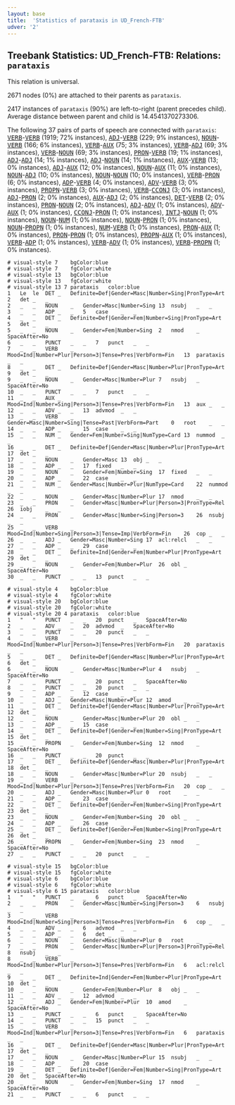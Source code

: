 ```yaml
---
layout: base
title:  'Statistics of parataxis in UD_French-FTB'
udver: '2'
---
```


## Treebank Statistics: UD_French-FTB: Relations: `parataxis`

This relation is universal.

2671 nodes (0%) are attached to their parents as `parataxis`.

2417 instances of `parataxis` (90%) are left-to-right (parent precedes child).
Average distance between parent and child is 14.4541370273306.

The following 37 pairs of parts of speech are connected with `parataxis`: <tt><a href="fr_ftb-pos-VERB.html">VERB</a></tt>-<tt><a href="fr_ftb-pos-VERB.html">VERB</a></tt> (1919; 72% instances), <tt><a href="fr_ftb-pos-ADJ.html">ADJ</a></tt>-<tt><a href="fr_ftb-pos-VERB.html">VERB</a></tt> (229; 9% instances), <tt><a href="fr_ftb-pos-NOUN.html">NOUN</a></tt>-<tt><a href="fr_ftb-pos-VERB.html">VERB</a></tt> (166; 6% instances), <tt><a href="fr_ftb-pos-VERB.html">VERB</a></tt>-<tt><a href="fr_ftb-pos-AUX.html">AUX</a></tt> (75; 3% instances), <tt><a href="fr_ftb-pos-VERB.html">VERB</a></tt>-<tt><a href="fr_ftb-pos-ADJ.html">ADJ</a></tt> (69; 3% instances), <tt><a href="fr_ftb-pos-VERB.html">VERB</a></tt>-<tt><a href="fr_ftb-pos-NOUN.html">NOUN</a></tt> (69; 3% instances), <tt><a href="fr_ftb-pos-PRON.html">PRON</a></tt>-<tt><a href="fr_ftb-pos-VERB.html">VERB</a></tt> (19; 1% instances), <tt><a href="fr_ftb-pos-ADJ.html">ADJ</a></tt>-<tt><a href="fr_ftb-pos-ADJ.html">ADJ</a></tt> (14; 1% instances), <tt><a href="fr_ftb-pos-ADJ.html">ADJ</a></tt>-<tt><a href="fr_ftb-pos-NOUN.html">NOUN</a></tt> (14; 1% instances), <tt><a href="fr_ftb-pos-AUX.html">AUX</a></tt>-<tt><a href="fr_ftb-pos-VERB.html">VERB</a></tt> (13; 0% instances), <tt><a href="fr_ftb-pos-ADJ.html">ADJ</a></tt>-<tt><a href="fr_ftb-pos-AUX.html">AUX</a></tt> (12; 0% instances), <tt><a href="fr_ftb-pos-NOUN.html">NOUN</a></tt>-<tt><a href="fr_ftb-pos-AUX.html">AUX</a></tt> (11; 0% instances), <tt><a href="fr_ftb-pos-NOUN.html">NOUN</a></tt>-<tt><a href="fr_ftb-pos-ADJ.html">ADJ</a></tt> (10; 0% instances), <tt><a href="fr_ftb-pos-NOUN.html">NOUN</a></tt>-<tt><a href="fr_ftb-pos-NOUN.html">NOUN</a></tt> (10; 0% instances), <tt><a href="fr_ftb-pos-VERB.html">VERB</a></tt>-<tt><a href="fr_ftb-pos-PRON.html">PRON</a></tt> (6; 0% instances), <tt><a href="fr_ftb-pos-ADP.html">ADP</a></tt>-<tt><a href="fr_ftb-pos-VERB.html">VERB</a></tt> (4; 0% instances), <tt><a href="fr_ftb-pos-ADV.html">ADV</a></tt>-<tt><a href="fr_ftb-pos-VERB.html">VERB</a></tt> (3; 0% instances), <tt><a href="fr_ftb-pos-PROPN.html">PROPN</a></tt>-<tt><a href="fr_ftb-pos-VERB.html">VERB</a></tt> (3; 0% instances), <tt><a href="fr_ftb-pos-VERB.html">VERB</a></tt>-<tt><a href="fr_ftb-pos-CCONJ.html">CCONJ</a></tt> (3; 0% instances), <tt><a href="fr_ftb-pos-ADJ.html">ADJ</a></tt>-<tt><a href="fr_ftb-pos-PRON.html">PRON</a></tt> (2; 0% instances), <tt><a href="fr_ftb-pos-AUX.html">AUX</a></tt>-<tt><a href="fr_ftb-pos-ADJ.html">ADJ</a></tt> (2; 0% instances), <tt><a href="fr_ftb-pos-DET.html">DET</a></tt>-<tt><a href="fr_ftb-pos-VERB.html">VERB</a></tt> (2; 0% instances), <tt><a href="fr_ftb-pos-PRON.html">PRON</a></tt>-<tt><a href="fr_ftb-pos-NOUN.html">NOUN</a></tt> (2; 0% instances), <tt><a href="fr_ftb-pos-ADJ.html">ADJ</a></tt>-<tt><a href="fr_ftb-pos-ADV.html">ADV</a></tt> (1; 0% instances), <tt><a href="fr_ftb-pos-ADV.html">ADV</a></tt>-<tt><a href="fr_ftb-pos-AUX.html">AUX</a></tt> (1; 0% instances), <tt><a href="fr_ftb-pos-CCONJ.html">CCONJ</a></tt>-<tt><a href="fr_ftb-pos-PRON.html">PRON</a></tt> (1; 0% instances), <tt><a href="fr_ftb-pos-INTJ.html">INTJ</a></tt>-<tt><a href="fr_ftb-pos-NOUN.html">NOUN</a></tt> (1; 0% instances), <tt><a href="fr_ftb-pos-NOUN.html">NOUN</a></tt>-<tt><a href="fr_ftb-pos-NUM.html">NUM</a></tt> (1; 0% instances), <tt><a href="fr_ftb-pos-NOUN.html">NOUN</a></tt>-<tt><a href="fr_ftb-pos-PRON.html">PRON</a></tt> (1; 0% instances), <tt><a href="fr_ftb-pos-NOUN.html">NOUN</a></tt>-<tt><a href="fr_ftb-pos-PROPN.html">PROPN</a></tt> (1; 0% instances), <tt><a href="fr_ftb-pos-NUM.html">NUM</a></tt>-<tt><a href="fr_ftb-pos-VERB.html">VERB</a></tt> (1; 0% instances), <tt><a href="fr_ftb-pos-PRON.html">PRON</a></tt>-<tt><a href="fr_ftb-pos-AUX.html">AUX</a></tt> (1; 0% instances), <tt><a href="fr_ftb-pos-PRON.html">PRON</a></tt>-<tt><a href="fr_ftb-pos-PRON.html">PRON</a></tt> (1; 0% instances), <tt><a href="fr_ftb-pos-PROPN.html">PROPN</a></tt>-<tt><a href="fr_ftb-pos-AUX.html">AUX</a></tt> (1; 0% instances), <tt><a href="fr_ftb-pos-VERB.html">VERB</a></tt>-<tt><a href="fr_ftb-pos-ADP.html">ADP</a></tt> (1; 0% instances), <tt><a href="fr_ftb-pos-VERB.html">VERB</a></tt>-<tt><a href="fr_ftb-pos-ADV.html">ADV</a></tt> (1; 0% instances), <tt><a href="fr_ftb-pos-VERB.html">VERB</a></tt>-<tt><a href="fr_ftb-pos-PROPN.html">PROPN</a></tt> (1; 0% instances).


~~~ conllu
# visual-style 7	bgColor:blue
# visual-style 7	fgColor:white
# visual-style 13	bgColor:blue
# visual-style 13	fgColor:white
# visual-style 13 7 parataxis	color:blue
1	Le	le	DET	_	Definite=Def|Gender=Masc|Number=Sing|PronType=Art	2	det	_	_
2	_	_	NOUN	_	Gender=Masc|Number=Sing	13	nsubj	_	_
3	_	_	ADP	_	_	5	case	_	_
4	_	_	DET	_	Definite=Def|Gender=Fem|Number=Sing|PronType=Art	5	det	_	_
5	_	_	NOUN	_	Gender=Fem|Number=Sing	2	nmod	_	SpaceAfter=No
6	_	_	PUNCT	_	_	7	punct	_	_
7	_	_	VERB	_	Mood=Ind|Number=Plur|Person=3|Tense=Pres|VerbForm=Fin	13	parataxis	_	_
8	_	_	DET	_	Definite=Def|Gender=Masc|Number=Plur|PronType=Art	9	det	_	_
9	_	_	NOUN	_	Gender=Masc|Number=Plur	7	nsubj	_	SpaceAfter=No
10	_	_	PUNCT	_	_	7	punct	_	_
11	_	_	AUX	_	Mood=Ind|Number=Sing|Person=3|Tense=Pres|VerbForm=Fin	13	aux	_	_
12	_	_	ADV	_	_	13	advmod	_	_
13	_	_	VERB	_	Gender=Masc|Number=Sing|Tense=Past|VerbForm=Part	0	root	_	_
14	_	_	ADP	_	_	15	case	_	_
15	_	_	NUM	_	Gender=Fem|Number=Sing|NumType=Card	13	nummod	_	_
16	_	_	DET	_	Definite=Def|Gender=Masc|Number=Plur|PronType=Art	17	det	_	_
17	_	_	NOUN	_	Gender=Masc	13	obj	_	_
18	_	_	ADP	_	_	17	fixed	_	_
19	_	_	NOUN	_	Gender=Fem|Number=Sing	17	fixed	_	_
20	_	_	ADP	_	_	22	case	_	_
21	_	_	NUM	_	Gender=Masc|Number=Plur|NumType=Card	22	nummod	_	_
22	_	_	NOUN	_	Gender=Masc|Number=Plur	17	nmod	_	_
23	_	_	PRON	_	Gender=Masc|Number=Plur|Person=3|PronType=Rel	26	iobj	_	_
24	_	_	PRON	_	Gender=Masc|Number=Sing|Person=3	26	nsubj	_	_
25	_	_	VERB	_	Mood=Ind|Number=Sing|Person=3|Tense=Imp|VerbForm=Fin	26	cop	_	_
26	_	_	ADJ	_	Gender=Masc|Number=Sing	17	acl:relcl	_	_
27	_	_	ADP	_	_	29	case	_	_
28	_	_	DET	_	Definite=Ind|Gender=Fem|Number=Plur|PronType=Art	29	det	_	_
29	_	_	NOUN	_	Gender=Fem|Number=Plur	26	obl	_	SpaceAfter=No
30	_	_	PUNCT	_	_	13	punct	_	_

~~~


~~~ conllu
# visual-style 4	bgColor:blue
# visual-style 4	fgColor:white
# visual-style 20	bgColor:blue
# visual-style 20	fgColor:white
# visual-style 20 4 parataxis	color:blue
1	"	"	PUNCT	_	_	20	punct	_	SpaceAfter=No
2	_	_	ADV	_	_	20	advmod	_	SpaceAfter=No
3	_	_	PUNCT	_	_	20	punct	_	_
4	_	_	VERB	_	Mood=Ind|Number=Plur|Person=3|Tense=Pres|VerbForm=Fin	20	parataxis	_	_
5	_	_	DET	_	Definite=Def|Gender=Masc|Number=Plur|PronType=Art	6	det	_	_
6	_	_	NOUN	_	Gender=Masc|Number=Plur	4	nsubj	_	SpaceAfter=No
7	_	_	PUNCT	_	_	20	punct	_	SpaceAfter=No
8	_	_	PUNCT	_	_	20	punct	_	_
9	_	_	ADP	_	_	12	case	_	_
10	_	_	ADJ	_	Gender=Masc|Number=Plur	12	amod	_	_
11	_	_	DET	_	Definite=Def|Gender=Masc|Number=Plur|PronType=Art	12	det	_	_
12	_	_	NOUN	_	Gender=Masc|Number=Plur	20	obl	_	_
13	_	_	ADP	_	_	15	case	_	_
14	_	_	DET	_	Definite=Def|Gender=Fem|Number=Sing|PronType=Art	15	det	_	_
15	_	_	PROPN	_	Gender=Fem|Number=Sing	12	nmod	_	SpaceAfter=No
16	_	_	PUNCT	_	_	20	punct	_	_
17	_	_	DET	_	Definite=Def|Gender=Masc|Number=Plur|PronType=Art	18	det	_	_
18	_	_	NOUN	_	Gender=Masc|Number=Plur	20	nsubj	_	_
19	_	_	VERB	_	Mood=Ind|Number=Plur|Person=3|Tense=Pres|VerbForm=Fin	20	cop	_	_
20	_	_	ADJ	_	Gender=Masc|Number=Plur	0	root	_	_
21	_	_	ADP	_	_	23	case	_	_
22	_	_	DET	_	Definite=Def|Gender=Fem|Number=Sing|PronType=Art	23	det	_	_
23	_	_	NOUN	_	Gender=Fem|Number=Sing	20	obl	_	_
24	_	_	ADP	_	_	26	case	_	_
25	_	_	DET	_	Definite=Def|Gender=Fem|Number=Sing|PronType=Art	26	det	_	_
26	_	_	PROPN	_	Gender=Fem|Number=Sing	23	nmod	_	SpaceAfter=No
27	_	_	PUNCT	_	_	20	punct	_	_

~~~


~~~ conllu
# visual-style 15	bgColor:blue
# visual-style 15	fgColor:white
# visual-style 6	bgColor:blue
# visual-style 6	fgColor:white
# visual-style 6 15 parataxis	color:blue
1	"	"	PUNCT	_	_	6	punct	_	SpaceAfter=No
2	_	_	PRON	_	Gender=Masc|Number=Sing|Person=3	6	nsubj	_	_
3	_	_	VERB	_	Mood=Ind|Number=Sing|Person=3|Tense=Pres|VerbForm=Fin	6	cop	_	_
4	_	_	ADV	_	_	6	advmod	_	_
5	_	_	ADP	_	_	6	det	_	_
6	_	_	NOUN	_	Gender=Masc|Number=Plur	0	root	_	_
7	_	_	PRON	_	Gender=Masc|Number=Plur|Person=3|PronType=Rel	8	nsubj	_	_
8	_	_	VERB	_	Mood=Ind|Number=Plur|Person=3|Tense=Pres|VerbForm=Fin	6	acl:relcl	_	_
9	_	_	DET	_	Definite=Ind|Gender=Fem|Number=Plur|PronType=Art	10	det	_	_
10	_	_	NOUN	_	Gender=Fem|Number=Plur	8	obj	_	_
11	_	_	ADV	_	_	12	advmod	_	_
12	_	_	ADJ	_	Gender=Fem|Number=Plur	10	amod	_	SpaceAfter=No
13	_	_	PUNCT	_	_	6	punct	_	SpaceAfter=No
14	_	_	PUNCT	_	_	15	punct	_	_
15	_	_	VERB	_	Mood=Ind|Number=Plur|Person=3|Tense=Pres|VerbForm=Fin	6	parataxis	_	_
16	_	_	DET	_	Definite=Def|Gender=Masc|Number=Plur|PronType=Art	17	det	_	_
17	_	_	NOUN	_	Gender=Masc|Number=Plur	15	nsubj	_	_
18	_	_	ADP	_	_	20	case	_	_
19	_	_	DET	_	Definite=Def|Gender=Fem|Number=Sing|PronType=Art	20	det	_	SpaceAfter=No
20	_	_	NOUN	_	Gender=Fem|Number=Sing	17	nmod	_	SpaceAfter=No
21	_	_	PUNCT	_	_	6	punct	_	_

~~~


